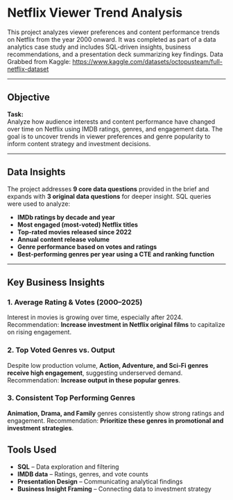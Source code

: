 # Netflix Viewer Trend Analysis

This project analyzes viewer preferences and content performance trends on Netflix from the year 2000 onward. It was completed as part of a data analytics case study and includes SQL-driven insights, business recommendations, and a presentation deck summarizing key findings.
Data Grabbed from Kaggle: https://www.kaggle.com/datasets/octopusteam/full-netflix-dataset

---

## Objective

**Task:**  
Analyze how audience interests and content performance have changed over time on Netflix using IMDB ratings, genres, and engagement data. The goal is to uncover trends in viewer preferences and genre popularity to inform content strategy and investment decisions.

---

## Data Insights

The project addresses **9 core data questions** provided in the brief and expands with **3 original data questions** for deeper insight. SQL queries were used to analyze:

-  **IMDb ratings by decade and year**
-  **Most engaged (most-voted) Netflix titles**
-  **Top-rated movies released since 2022**
-  **Annual content release volume**
-  **Genre performance based on votes and ratings**
-  **Best-performing genres per year using a CTE and ranking function**

---

##  Key Business Insights

### 1. Average Rating & Votes (2000–2025)
Interest in movies is growing over time, especially after 2024. Recommendation: **Increase investment in Netflix original films** to capitalize on rising engagement.

### 2. Top Voted Genres vs. Output
Despite low production volume, **Action, Adventure, and Sci-Fi genres receive high engagement**, suggesting underserved demand. Recommendation: **Increase output in these popular genres**.

### 3. Consistent Top Performing Genres
**Animation, Drama, and Family** genres consistently show strong ratings and engagement. Recommendation: **Prioritize these genres in promotional and investment strategies**.



## Tools Used

- **SQL** – Data exploration and filtering
- **IMDB data** – Ratings, genres, and vote counts
- **Presentation Design** – Communicating analytical findings
- **Business Insight Framing** – Connecting data to investment strategy
